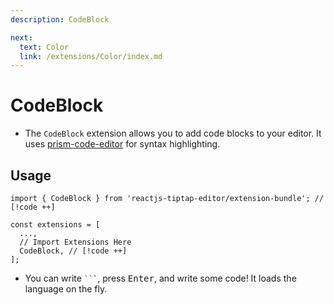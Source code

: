 ```yaml
---
description: CodeBlock

next:
  text: Color
  link: /extensions/Color/index.md
---
```


# CodeBlock

- The `CodeBlock` extension allows you to add code blocks to your editor. It uses [prism-code-editor](https://prism-code-editor.netlify.app/) for syntax highlighting.

## Usage

```tsx
import { CodeBlock } from 'reactjs-tiptap-editor/extension-bundle'; // [!code ++]

const extensions = [
  ...,
  // Import Extensions Here
  CodeBlock, // [!code ++]
];
```

- You can write `` ``` ``, press <kbd>Enter</kbd>, and write some code! It loads the language on the fly.
